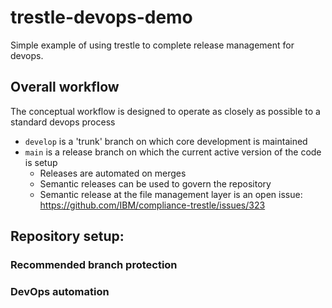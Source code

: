 # trestle-devops-demo
Simple example of using trestle to complete release management for devops.


## Overall workflow
The conceptual workflow is designed to operate as closely as possible to a standard
devops process

- `develop` is a 'trunk' branch on which core development is maintained
- `main` is a release branch on which the current active version of the code is setup
  - Releases are automated on merges
  - Semantic releases can be used to govern the repository 
  - Semantic release at the file management layer is an open issue: https://github.com/IBM/compliance-trestle/issues/323


## Repository setup:
### Recommended branch protection


### DevOps automation

